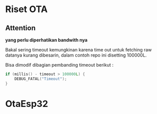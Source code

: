 # Riset OTA

## Attention

**yang perlu diperhatikan bandwith nya**

Bakal sering timeout kemungkinan karena time out untuk fetching raw datanya kurang dibesarin, dalam contoh repo ini disetting 100000L.

Bisa dimodif dibagian pembanding timeout berikut :

```cpp
if (millis() - timeout > 100000L) {
    DEBUG_FATAL("Timeout");
}
```

# OtaEsp32
